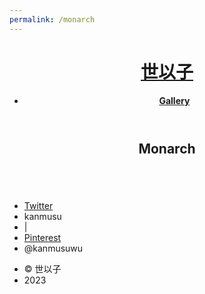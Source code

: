```yaml
---
permalink: /monarch
---
```


<html>
	<head>
		<title>世以子</title>
		<meta charset="utf-8" />
		<meta name="viewport" content="width=device-width, initial-scale=1, user-scalable=no" />
		<link rel="stylesheet" href="assets/css/main.css" />
		<noscript><link rel="stylesheet" href="assets/css/noscript.css" /></noscript>
	</head>
    <body>
			<header id="header">
				<h1><a href="/">世以子</a></h1>
				<nav>
					<ul>
						<li><b><a href="lewds">Gallery</a></b></li>
					</ul>
				</nav>
			</header>
			<section id="#monarch" class="main style3 primary">
				<div class="content">
					<header>
						<h2>Monarch</h2>
						<p></p>
					</header>
					<!-- Gallery  -->
						<div class="gallery">
							<article class="from-left">
								<a href="images/lewds/monarch/f7cfdcef70d0593a7bd63700cfdb0061.png" class="image fit"><img src="images/lewdsthumbs/monarch/f7cfdcef70d0593a7bd63700cfdb0061.png" title="" alt="" /></a>
							</article>
							<article class="from-right">
								<a href="images/lewds/monarch/0e66eb77b52d6c9c8672357e38af3ff6.jpg" class="image fit"><img src="images/lewdsthumbs/monarch/0e66eb77b52d6c9c8672357e38af3ff6.png" title="" alt="" /></a>
							</article>
							<article class="from-left">
								<a href="images/lewds/monarch/2e688b6944ddf78fb5b35474f1f7aba8.jpg" class="image fit"><img src="images/lewdsthumbs/monarch/2e688b6944ddf78fb5b35474f1f7aba8.png" title="" alt="" /></a>
							</article>
							<article class="from-right">
								<a href="images/lewds/monarch/5c79006c5a3caa208f4a306682d53a59.png" class="image fit"><img src="images/lewdsthumbs/monarch/5c79006c5a3caa208f4a306682d53a59.png" title="" alt="" /></a>
							</article>
							<article class="from-left">
								<a href="images/lewds/monarch/6ffdcb95927a98a2a86ff69e8eab64e6.jpg" class="image fit"><img src="images/lewdsthumbs/monarch/6ffdcb95927a98a2a86ff69e8eab64e6.png" title="" alt="" /></a>
							</article>
							<article class="from-right">
								<a href="images/lewds/monarch/8c13671a19401e292d0b8c87f9990b6e.jpg" class="image fit"><img src="images/lewdsthumbs/monarch/8c13671a19401e292d0b8c87f9990b6e.png" title="" alt="" /></a>
							</article>
							<article class="from-left">
								<a href="images/lewds/monarch/41f8bd3e71b306b8d0f7e2980bf85022.jpg" class="image fit"><img src="images/lewdsthumbs/monarch/41f8bd3e71b306b8d0f7e2980bf85022.png" title="" alt="" /></a>
							</article>
							<article class="from-right">
								<a href="images/lewds/monarch/082c15f62ed88cdfa0ee966089724a28.png" class="image fit"><img src="images/lewdsthumbs/monarch/082c15f62ed88cdfa0ee966089724a28.png" title="" alt="" /></a>
							</article>
							<article class="from-left">
								<a href="images/lewds/monarch/84bbd22c505bc68f0f68b3c49bdb519e.jpg" class="image fit"><img src="images/lewdsthumbs/monarch/84bbd22c505bc68f0f68b3c49bdb519e.png" title="" alt="" /></a>
							</article>
							<article class="from-right">
								<a href="images/lewds/monarch/287aa8ccbaaad8bfef596d3f54e2a13e.png" class="image fit"><img src="images/lewdsthumbs/monarch/287aa8ccbaaad8bfef596d3f54e2a13e.png" title="" alt="" /></a>
							</article>
							<article class="from-left">
								<a href="images/lewds/monarch/3048bd759486f4a28af62d7e9b357747.png" class="image fit"><img src="images/lewdsthumbs/monarch/3048bd759486f4a28af62d7e9b357747.png" title="" alt="" /></a>
							</article>
							<article class="from-right">
								<a href="images/lewds/monarch/3859a378bc2c23cd33ece3707dbe51a4.png" class="image fit"><img src="images/lewdsthumbs/monarch/3859a378bc2c23cd33ece3707dbe51a4.png" title="" alt="" /></a>
							</article>
							<article class="from-left">
								<a href="images/lewds/monarch/9756febb5b833b1b08ebef3d18138b1e.png" class="image fit"><img src="images/lewdsthumbs/monarch/9756febb5b833b1b08ebef3d18138b1e.png" title="" alt="" /></a>
							</article>
							<article class="from-right">
								<a href="images/lewds/monarch/35461d01cd4708539dd6fcf2e9403af1.png" class="image fit"><img src="images/lewdsthumbs/monarch/35461d01cd4708539dd6fcf2e9403af1.png" title="" alt="" /></a>
							</article>
							<article class="from-left">
								<a href="images/lewds/monarch/359100e04e09802060fdc5a1ac8d2864.jpg" class="image fit"><img src="images/lewdsthumbs/monarch/359100e04e09802060fdc5a1ac8d2864.png" title="" alt="" /></a>
							</article>
							<article class="from-right">
								<a href="images/lewds/monarch/707811d473f90312c46ad846206e68da.jpg" class="image fit"><img src="images/lewdsthumbs/monarch/707811d473f90312c46ad846206e68da.png" title="" alt="" /></a>
							</article>
							<article class="from-left">
								<a href="images/lewds/monarch/6174948ffc3fb1edba9a66731b2b05e9.png" class="image fit"><img src="images/lewdsthumbs/monarch/6174948ffc3fb1edba9a66731b2b05e9.png" title="" alt="" /></a>
							</article>
							<article class="from-right">
								<a href="images/lewds/monarch/935947944e09e2d0e6f6946bde938659.jpg" class="image fit"><img src="images/lewdsthumbs/monarch/935947944e09e2d0e6f6946bde938659.png" title="" alt="" /></a>
							</article>
							<article class="from-left">
								<a href="images/lewds/monarch/304739504109feb65e514445c8309be5.png" class="image fit"><img src="images/lewdsthumbs/monarch/304739504109feb65e514445c8309be5.png" title="" alt="" /></a>
							</article>
							<article class="from-right">
								<a href="images/lewds/monarch/a76b5f634ef74556a8746e30dfb1ac4f.jpg" class="image fit"><img src="images/lewdsthumbs/monarch/a76b5f634ef74556a8746e30dfb1ac4f.png" title="" alt="" /></a>
							</article>
							<article class="from-left">
								<a href="images/lewds/monarch/a94e236ce2e19a8b65a251ec7fcc3a0a.jpg" class="image fit"><img src="images/lewdsthumbs/monarch/a94e236ce2e19a8b65a251ec7fcc3a0a.png" title="" alt="" /></a>
							</article>
							<article class="from-right">
								<a href="images/lewds/monarch/ae5c2c426de4c58b794996aaa4d2ae94.jpg" class="image fit"><img src="images/lewdsthumbs/monarch/ae5c2c426de4c58b794996aaa4d2ae94.png" title="" alt="" /></a>
							</article>
							<article class="from-left">
								<a href="images/lewds/monarch/b5b43d8e5e363113ff497a2a6be997fc.jpg" class="image fit"><img src="images/lewdsthumbs/monarch/b5b43d8e5e363113ff497a2a6be997fc.png" title="" alt="" /></a>
							</article>
							<article class="from-right">
								<a href="images/lewds/monarch/b6eff9013e8f5bfb181d3ffc1f0b894e.jpg" class="image fit"><img src="images/lewdsthumbs/monarch/b6eff9013e8f5bfb181d3ffc1f0b894e.png" title="" alt="" /></a>
							</article>
							<article class="from-left">
								<a href="images/lewds/monarch/b57f6941cd74fef093034f9a51bd4f72.jpg" class="image fit"><img src="images/lewdsthumbs/monarch/b57f6941cd74fef093034f9a51bd4f72.png" title="" alt="" /></a>
							</article>
							<article class="from-right">
								<a href="images/lewds/monarch/c2fbf38f72c011c512322b48f5ddb490.jpg" class="image fit"><img src="images/lewdsthumbs/monarch/c2fbf38f72c011c512322b48f5ddb490.png" title="" alt="" /></a>
							</article>
							<article class="from-left">
								<a href="images/lewds/monarch/cdcd3a14c422265917290a9ba6c5866a.jpg" class="image fit"><img src="images/lewdsthumbs/monarch/cdcd3a14c422265917290a9ba6c5866a.png" title="" alt="" /></a>
							</article>
							<article class="from-right">
								<a href="images/lewds/monarch/cefb4b008386a292b2953eff85d94a30.jpg" class="image fit"><img src="images/lewdsthumbs/monarch/cefb4b008386a292b2953eff85d94a30.png" title="" alt="" /></a>
							</article>
							<article class="from-left">
								<a href="images/lewds/monarch/d61c0100ab6723cd35f6a548c21f9cb7.jpg" class="image fit"><img src="images/lewdsthumbs/monarch/d61c0100ab6723cd35f6a548c21f9cb7.png" title="" alt="" /></a>
							</article>
							<article class="from-right">
								<a href="images/lewds/monarch/d252029d5f8a5dfc2c3be67b8653f228.jpg" class="image fit"><img src="images/lewdsthumbs/monarch/d252029d5f8a5dfc2c3be67b8653f228.png" title="" alt="" /></a>
							</article>
							<article class="from-left">
								<a href="images/lewds/monarch/e5b082dd28d29754e5e08f8211413495.png" class="image fit"><img src="images/lewdsthumbs/monarch/e5b082dd28d29754e5e08f8211413495.png" title="" alt="" /></a>
							</article>
							<article class="from-right">
								<a href="images/lewds/monarch/e6fae7bb35187d4298e4cb78a3cf6eae.jpg" class="image fit"><img src="images/lewdsthumbs/monarch/e6fae7bb35187d4298e4cb78a3cf6eae.png" title="" alt="" /></a>
							</article>
							<article class="from-left">
								<a href="images/lewds/monarch/e81e6c6c9d61cf65742703a2df9a7194.png" class="image fit"><img src="images/lewdsthumbs/monarch/e81e6c6c9d61cf65742703a2df9a7194.png" title="" alt="" /></a>
							</article>
							<article class="from-right">
								<a href="images/lewds/monarch/e7644bcb835b7af8eb6a03a91da055f5.png" class="image fit"><img src="images/lewdsthumbs/monarch/e7644bcb835b7af8eb6a03a91da055f5.png" title="" alt="" /></a>
							</article>
							<article class="from-left">
								<a href="images/lewds/monarch/0c10774f089b172ec3b9f9e756b0b9b9.png" class="image fit"><img src="images/lewdsthumbs/monarch/0c10774f089b172ec3b9f9e756b0b9b9.png" title="" alt="" /></a>
							</article>
						</div>
				</div>
			</section>
		<footer id="footer">
					<ul class="icons">
						<li><a href="https://discord.gg" class="icon brands fa-discord"><span class="label">Twitter</span></a></li>
						<li>kanmusu</li>
						<li> | </li>
						<li><a href="https://twitter.com/kanmusuwu" class="icon brands fa-twitter"><span class="label">Pinterest</span></a></li>
						<li>@kanmusuwu</li>
					</ul>
					<ul class="menu">
						<li>&copy; 世以子</li><li>2023</li>
					</ul>
			</footer>
		<!-- Scripts -->
			<script src="assets/js/jquery.min.js"></script>
			<script src="assets/js/jquery.poptrox.min.js"></script>
			<script src="assets/js/jquery.scrolly.min.js"></script>
			<script src="assets/js/jquery.scrollex.min.js"></script>
			<script src="assets/js/browser.min.js"></script>
			<script src="assets/js/breakpoints.min.js"></script>
			<script src="assets/js/util.js"></script>
			<script src="assets/js/main.js"></script>
		</body>
</html>